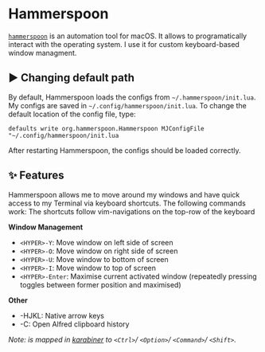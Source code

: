 # Hammerspoon

[`hammerspoon`](https://www.hammerspoon.org/) is an automation tool for macOS. It allows to programatically interact with the operating system. I use it for custom keyboard-based window managment.

## :arrow_forward: Changing default path

By default, Hammerspoon loads the configs from `~/.hammerspoon/init.lua`. My configs are saved in `~/.config/hammerspoon/init.lua`. To change the default location of the config file, type:

```
defaults write org.hammerspoon.Hammerspoon MJConfigFile "~/.config/hammerspoon/init.lua
```

After restarting Hammerspoon, the configs should be loaded correctly. 

## :sparkles: Features

Hammerspoon allows me to move around my windows and have quick access to my Terminal via keyboard shortcuts. The following commands work:
The shortcuts follow vim-navigations on the top-row of the keyboard

**Window Management**

- `<HYPER>-Y`: Move window on left side of screen
- `<HYPER>-O`: Move window on right side of screen
- `<HYPER>-U`: Move window to bottom of screen
- `<HYPER>-I`: Move window to top of screen
- `<HYPER>-Enter`: Maximise current activated window (repeatedly pressing toggles between former position and maximised)

**Other**

- <HYPER>-HJKL: Native arrow keys
- <HYPER>-C: Open Alfred clipboard history

*Note: <HYPER> is mapped in [karabiner](https://github.com/jonas-mika/dotfiles/tree/main/.config/karabiner) to `<Ctrl>`/ `<Option>`/ `<Command>`/ `<Shift>`.*
